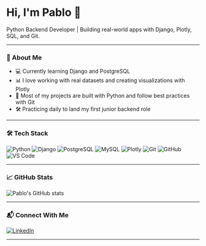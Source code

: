 # Hi, I'm Pablo 👋

Python Backend Developer | Building real-world apps with Django, Plotly, SQL, and Git.

---

### 🧠 About Me

- 💻 Currently learning Django and PostgreSQL  
- 📊 I love working with real datasets and creating visualizations with Plotly  
- 🐍 Most of my projects are built with Python and follow best practices with Git  
- 🛠️ Practicing daily to land my first junior backend role  

---

### 🛠️ Tech Stack

![Python](https://img.shields.io/badge/Python-3776AB?style=for-the-badge&logo=python&logoColor=white)
![Django](https://img.shields.io/badge/Django-092E20?style=for-the-badge&logo=django&logoColor=white)
![PostgreSQL](https://img.shields.io/badge/PostgreSQL-4169E1?style=for-the-badge&logo=postgresql&logoColor=white)
![MySQL](https://img.shields.io/badge/MySQL-005C84?style=for-the-badge&logo=mysql&logoColor=white)
![Plotly](https://img.shields.io/badge/Plotly-3F4F75?style=for-the-badge&logo=plotly&logoColor=white)
![Git](https://img.shields.io/badge/Git-F05032?style=for-the-badge&logo=git&logoColor=white)
![GitHub](https://img.shields.io/badge/GitHub-181717?style=for-the-badge&logo=github&logoColor=white)
![VS Code](https://img.shields.io/badge/VS_Code-007ACC?style=for-the-badge&logo=visualstudiocode&logoColor=white)

---

### 📈 GitHub Stats

![Pablo's GitHub stats](https://github-readme-stats.vercel.app/api?username=pablo727&show_icons=true&theme=github_dark)

---

### 📬 Connect With Me

[![LinkedIn](https://img.shields.io/badge/LinkedIn-blue?style=for-the-badge&logo=linkedin&logoColor=white)](https://www.linkedin.com/in/pablo-rodriguez-sanz-550286292/)

---
